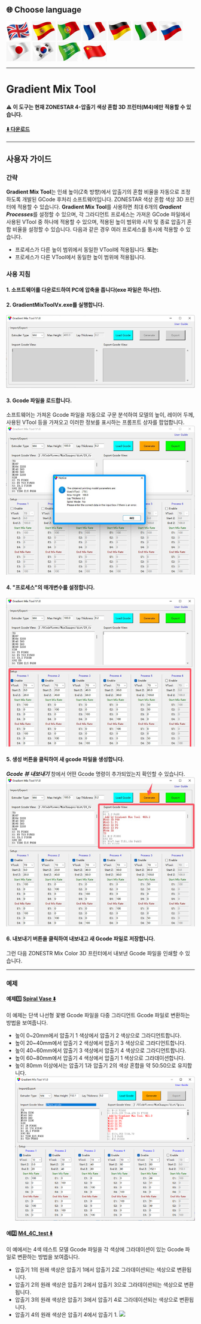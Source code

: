 
## <a id="choose-language">:globe_with_meridians: Choose language </a>
[![](../../lanpic/EN.png)](./readme.md)
[![](../../lanpic/ES.png)](./readme-es.md)
[![](../../lanpic/PT.png)](./readme-pt.md)
[![](../../lanpic/FR.png)](./readme-fr.md)
[![](../../lanpic/DE.png)](./readme-de.md)
[![](../../lanpic/IT.png)](./readme-it.md)
[![](../../lanpic/RU.png)](./readme-ru.md)
[![](../../lanpic/JP.png)](./readme-jp.md)
[![](../../lanpic/KR.png)](./readme-kr.md)
[![](../../lanpic/SA.png)](./readme-ar.md)
[![](../../lanpic/CN.png)](./readme-cn.md)

----
# Gradient Mix Tool
#### :warning: 이 도구는 현재 ZONESTAR 4-압출기 색상 혼합 3D 프린터(M4)에만 적용할 수 있습니다.
#### [:arrow_down: 다운로드](https://github.com/ZONESTAR3D/Slicing-Guide/releases/tag/gmt-v1.2) 

----
## 사용자 가이드
### 간략
**Gradient Mix Tool**는 인쇄 높이(Z축 방향)에서 압출기의 혼합 비율을 자동으로 조정하도록 개발된 GCode 후처리 소프트웨어입니다. ZONESTAR 색상 혼합 색상 3D 프린터에 적용할 수 있습니다.
**Gradient Mix Tool**를 사용하면 최대 6개의 ***Gradient Processes***를 설정할 수 있으며, 각 그라디언트 프로세스는 가져온 GCode 파일에서 사용된 VTool 중 하나에 적용할 수 있으며, 적용된 높이 범위와 시작 및 종료 압출기 혼합 비율을 설정할 수 있습니다. 다음과 같은 경우 여러 프로세스를 동시에 적용할 수 있습니다.
- 프로세스가 다른 높이 범위에서 동일한 VTool에 적용됩니다.
**또는:**
- 프로세스가 다른 VTool에서 동일한 높이 범위에 적용됩니다.

### 사용 지침
#### 1. 소프트웨어를 다운로드하여 PC에 압축을 풉니다(exe 파일은 하나만).
#### 2. GradientMixToolVx.exe를 실행합니다.
![](1.jpg)
#### 3. Gcode 파일을 로드합니다.
소프트웨어는 가져온 Gcode 파일을 자동으로 구문 분석하여 모델의 높이, 레이어 두께, 사용된 VTool 등을 가져오고 이러한 정보를 표시하는 프롬프트 상자를 팝업합니다.
![](2.jpg)
#### 4. "프로세스"의 매개변수를 설정합니다.
![](3.jpg)
#### 5. 생성 버튼을 클릭하여 새 gcode 파일을 생성합니다.
***Gcode 뷰 내보내기*** 창에서 어떤 Gcode 명령이 추가되었는지 확인할 수 있습니다.
![](4.jpg)
#### 6. 내보내기 버튼을 클릭하여 내보내고 새 Gcode 파일로 저장합니다.
그런 다음 ZONESTR Mix Color 3D 프린터에서 내보낸 Gcode 파일을 인쇄할 수 있습니다.

----
### 예제
#### 예제:one: [Spiral Vase :arrow_down:](./SpiralVase.zip)
이 예제는 단색 나선형 꽃병 Gcode 파일을 다중 그라디언트 Gcode 파일로 변환하는 방법을 보여줍니다.
- 높이 0~20mm에서 압출기 1 색상에서 압출기 2 색상으로 그라디언트합니다.
- 높이 20~40mm에서 압출기 2 색상에서 압출기 3 색상으로 그라디언트합니다.
- 높이 40~60mm에서 압출기 3 색상에서 압출기 4 색상으로 그라디언트합니다.
- 높이 60~80mm에서 압출기 4 색상에서 압출기 1 색상으로 그라데이션합니다.
- 높이 80mm 이상에서는 압출기 1과 압출기 2의 색상 혼합을 약 50:50으로 유지합니다.
![](./SpiralVase.jpg)
#### 예:two: [M4_4C_test :arrow_down:](./M4_4C_test.zip)
이 예에서는 4색 테스트 모델 Gcode 파일을 각 색상에 그라데이션이 있는 Gcode 파일로 변환하는 방법을 보여줍니다.
- 압출기 1의 원래 색상은 압출기 1에서 압출기 2로 그라데이션되는 색상으로 변환됩니다.
- 압출기 2의 원래 색상은 압출기 2에서 압출기 3으로 그라데이션되는 색상으로 변환됩니다.
- 압출기 3의 원래 색상은 압출기 3에서 압출기 4로 그라데이션되는 색상으로 변환됩니다.
- 압출기 4의 원래 색상은 압출기 4에서 압출기 1.
![](./M4-4C-테스트.jpg)